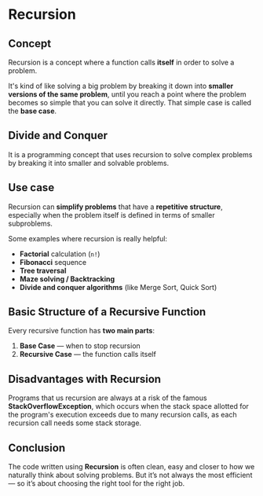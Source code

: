 # Recursion
## Concept
Recursion is a concept where a function calls **itself** in order to solve a problem.

It's kind of like solving a big problem by breaking it down into **smaller versions of the same problem**, until you reach a point where the problem becomes so simple that you can solve it directly. That simple case is called the **base case**.

## Divide and Conquer
It is a programming concept that uses recursion to solve complex problems by breaking it into smaller and solvable problems.

## Use case
Recursion can **simplify problems** that have a **repetitive structure**, especially when the problem itself is defined in terms of smaller subproblems.

Some examples where recursion is really helpful:
- **Factorial** calculation (`n!`)
- **Fibonacci** sequence
- **Tree traversal**
- **Maze solving / Backtracking**
- **Divide and conquer algorithms** (like Merge Sort, Quick Sort)

## Basic Structure of a Recursive Function

Every recursive function has **two main parts**:

1. **Base Case** — when to stop recursion
2. **Recursive Case** — the function calls itself


## Disadvantages with Recursion
Programs that us recursion are always at a risk of the famous **StackOverflowException**, which occurs when the stack space allotted for the program's execution exceeds due to many recursion calls, as each recursion call needs some stack storage.

## Conclusion
The code written using **Recursion** is often clean, easy and closer to how we naturally think about solving problems. But it’s not always the most efficient — so it’s about choosing the right tool for the right job.
